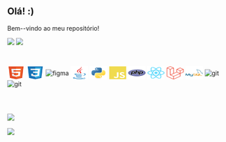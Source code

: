 ## Olá! :)
Bem--vindo ao meu repositório! 


<a href="https://www.linkedin.com/in/yasmim-barros-8b1491200" target="_blank"><img src="https://img.shields.io/badge/-LinkedIn-%230077B5?style=for-the-badge&logo=linkedin&logoColor=white" target="_blank"></a> 
<a href = "mailto:barrosyasmim13@gmail.com"><img src="https://img.shields.io/badge/-Gmail-%23333?style=for-the-badge&logo=gmail&logoColor=white" target="_blank"></a>
##
<div style="display: inline_block"><br>
  
  <img align="center" alt="HTML" height="30" width="40" src="https://raw.githubusercontent.com/devicons/devicon/master/icons/html5/html5-original.svg">
  <img align="center" alt="CSS" height="30" width="40" src="https://raw.githubusercontent.com/devicons/devicon/master/icons/css3/css3-original.svg">
  <img align="center" alt="figma" width="40" height="30" src="https://www.vectorlogo.zone/logos/figma/figma-icon.svg"/>
  <img align="center" alt="java" width="40" height="30" src="https://raw.githubusercontent.com/devicons/devicon/master/icons/java/java-original.svg"/>
  <img align="center" alt="Python" height="30" width="40" src="https://raw.githubusercontent.com/devicons/devicon/master/icons/python/python-original.svg">
  <img align="center" alt="Js" height="30" width="40" src="https://raw.githubusercontent.com/devicons/devicon/master/icons/javascript/javascript-plain.svg">
  <img align="center" alt="php" width="40" height="30" src="https://raw.githubusercontent.com/devicons/devicon/master/icons/php/php-original.svg" />
  <img align="center" alt="Rafa-React" height="30" width="40" src="https://raw.githubusercontent.com/devicons/devicon/master/icons/react/react-original.svg">
  <img align="center" alt="laravel" width="40" height="30" src="https://raw.githubusercontent.com/devicons/devicon/master/icons/laravel/laravel-original.svg" />
  <img align="center" alt="mysql" width="40" height="30" src="https://raw.githubusercontent.com/devicons/devicon/master/icons/mysql/mysql-original-wordmark.svg" />
  <img align="center" alt="git" width="40" height="30" src="https://www.vectorlogo.zone/logos/git-scm/git-scm-icon.svg" />
  <img align="center" alt="git" width="40" height="30" src="https://www.vectorlogo.zone/logos/tailwindcss/tailwindcss-icon.svg" />
  <!--<img align="center" alt="git" width="40" height="30" src="https://www.vectorlogo.zone/logos/angular/angular-icon.svg" />-->
  
</div>


##


<br/>

![](https://github-readme-stats.vercel.app/api?username=YasBarros&theme=react&hide_border=true&include_all_commits=false&count_private=false)<br/>

![](https://github-readme-stats.vercel.app/api/top-langs/?username=YasBarros&theme=react&hide_border=true&include_all_commits=false&count_private=false&layout=compact)




